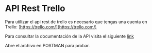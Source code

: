 # API Rest Trello

Para utilizar el api rest de trello es necesario que tengas una cuenta en Trello: [https://trello.com/](https://trello.com/)

Para consultar la documentación de la API visita el siguiente [link](https://documenter.getpostman.com/view/20744732/UyxbsAU6)

Abre el archivo en POSTMAN para probar.
